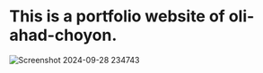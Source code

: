 # This is a portfolio website of oli-ahad-choyon.
![Screenshot 2024-09-28 234743](https://github.com/user-attachments/assets/75f775ec-4da7-4470-b8bf-324e1bdfd5f2)
